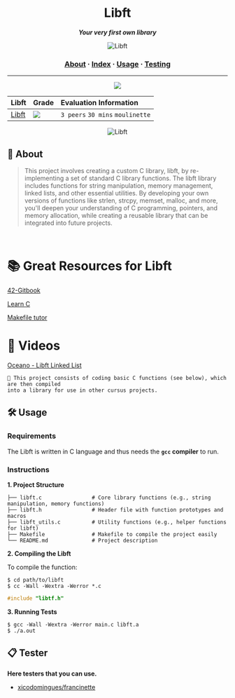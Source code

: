 <h1 align="center">
	Libft
</h1>

<p align="center">
	<b><i>Your very first own library</i></b><br>
</p>

<p align="center">
  <img src="https://miro.medium.com/v2/resize:fit:1400/1*8lw6KktyFOL3wSCdZSRdsw.jpeg" alt="Libft">
</p>

<h3 align="center">
	<a href="#%EF%B8%8F-about">About</a>
	<span> · </span>
	<a href="#-index">Index</a>
	<span> · </span>
	<a href="#%EF%B8%8F-usage">Usage</a>
	<span> · </span>
	<a href="#-testing">Testing</a>
</h3>

---
<be>

<div align="center">
	<img src="https://user-images.githubusercontent.com/101434516/202159991-adaddef4-8289-4e32-8fe2-c447b73e665e.png">
</div>


<div align="center">

| Libft | Grade | Evaluation Information |
| :--- | :--- | :--- |
| [Libft](https://github.com/anjinhogustavo/42-Common-Core---Libft/blob/main/libft.h) | <img src="https://img.shields.io/badge/125%20%2F%20100-success"/> | `3 peers` `30 mins` `moulinette` |

</div>

<p align="center">
  <img src="https://user-images.githubusercontent.com/81205527/149165832-9344c9e5-6075-4268-b276-26b60efc5733.png" alt="Libft">
</p>



## 📝 About 

> This project involves creating a custom C library, libft, by re-implementing a set of standard C library functions. The libft library includes functions for string manipulation, memory management, linked lists, and other essential utilities. By developing your own versions of functions like strlen, strcpy, memset, malloc, and more, you'll deepen your understanding of C programming, pointers, and memory allocation, while creating a reusable library that can be integrated into future projects.

<br>

# 📚 Great Resources for Libft

[42-Gitbook](https://42-cursus.gitbook.io/guide)

[Learn C](https://www.learn-c.org/)

[Makefile tutor](https://www.cs.colby.edu/maxwell/courses/tutorials/maketutor/)

# 🎥 Videos 

[Oceano - Libft Linked List](https://www.youtube.com/watch?v=mkZYMKwKkvI&t=267s&pp=ugMICgJwdBABGAHKBQlsaWJmdCAgNDI%3D)



	🚀 This project consists of coding basic C functions (see below), which are then compiled
	into a library for use in other cursus projects.

 
## 🛠️ Usage

### Requirements

The Libft is written in C language and thus needs the **`gcc` compiler** to run.

### Instructions

**1. Project Structure**
```
├── libft.c                # Core library functions (e.g., string manipulation, memory functions)
├── libft.h                # Header file with function prototypes and macros
├── libft_utils.c          # Utility functions (e.g., helper functions for libft)
├── Makefile               # Makefile to compile the project easily
└── README.md              # Project description
```
**2. Compiling the Libft**

To compile the function:

```shell
$ cd path/to/libft
$ cc -Wall -Wextra -Werror *.c
```

```C
#include "libtf.h"
```

**3. Running Tests**
```
$ gcc -Wall -Wextra -Werror main.c libft.a
$ ./a.out
```

## 📋 Tester

**Here testers that you can use.**

* [xicodomingues/francinette](https://github.com/xicodomingues/francinette)
